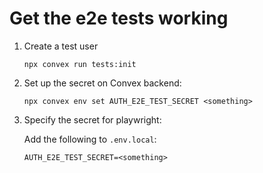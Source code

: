 # Get the e2e tests working

1. Create a test user

   `npx convex run tests:init`

2. Set up the secret on Convex backend:

   `npx convex env set AUTH_E2E_TEST_SECRET <something>`

3. Specify the secret for playwright:

   Add the following to `.env.local`:

   ```
   AUTH_E2E_TEST_SECRET=<something>
   ```

